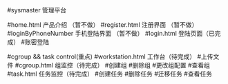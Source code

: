 #sysmaster 管理平台

#home.html 产品介绍 （暂不做）
#register.html 注册界面 （暂不做）
#loginByPhoneNumber 手机登陆界面 （暂不做）
#login.html 登陆页面（已完成）
	#账密登陆


#cgroup && task control(重点)
#workstation.html 工作台（待完成）
	#上传文件
#cgroup.html 组监控（待完成）
	#创建组
	#删除组
	#更改组配置
	#查看组
#task.html 任务监控（待完成）
	#创建任务
	#删除任务
	#迁移任务
	#查看任务
